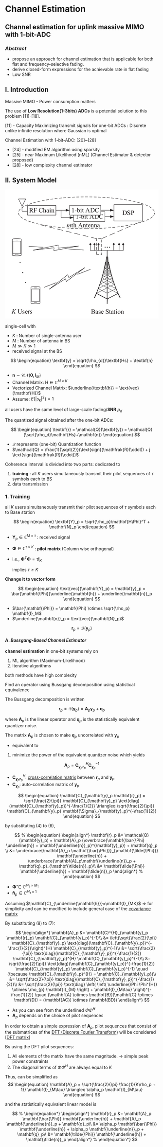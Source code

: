 # Channel Estimation
## Channel estimation for uplink massive MIMO with 1-bit-ADC 

### _Abstract_
- propose an approach for channel estimation that is applicable for both flat and frequency-selective fading.
- derive closed-form expressions for the achievable rate in flat fading 
- Low SNR 

## $\text{I. Introduction}$ 
Massive MIMO - Power consumption matters 

The use of **Low Resolution(1-3bits) ADCs** is a potential solution to this problem [11]-[18]. 

[11] - Capacity Maximizing transmit signals for one-bit ADCs : Discrete unlike infinite resolution where Gaussian is optimal

Channel Estimation with 1-bit-ADC: 
[20]~[28]
- [24] - modified EM algorithm using sparsity
- [25] - near Maximum Likelihood (nML) (Channel Estimator & detector proposed)
- [28] - low complexity channel estimator 

## $\text{II. System Model}$ 

![image](../images/fig1.png)

single-cell with 
- $K$ : Number of single-antenna user 
- $M$ : Number of antenna in BS 
- $M \gg K \gg 1$
- received signal at the BS 

$$
\begin{equation}
\textbf{y} = \sqrt{\rho_{d}}\textbf{Hs} + \textbf{n}
\end{equation}
$$

- $\textbf{n} \backsim \mathcal{CN} (\mathbf{0, I}_M)$
- Channel Matrix: $\textbf{H} \in \mathbb{C}^{M \times K}$ 
- Vectorized Channel Matrix: $\underline{\textbf{h}} = \text{vec}(\mathbf{H})$
- Assume:  $E\{|s_k|^{2}\}=1$ 
    
all users have the same level of large-scale fading/$\textbf{SNR}$ $\rho_d$

The quantized signal obtained after the one-bit ADCs:

$$
\begin{equation}
\textbf{r} = \mathcal{Q}(\textbf{y}) = \mathcal{Q}(\sqrt{\rho_d}\mathbf{Hs}+\mathbf{n})
\end{equation}
$$

- $\mathcal{Q}$ represents (one-bit) Quantization function 
- $\mathcal{Q} = \frac{1}{\sqrt{2}}(\text{sign}(\mathfrak{R}(\cdot)) + j \text{sign}(\mathfrak{R}(\cdot))$ 


Coherence Interval is divided into two parts: dedicated to 

1. __training__ : all $K$ users simultaneously transmit their pilot sequences of $\tau$ symbols each to BS
2. data transmission

### 1. Training 
all $K$ users simultaneously transmit their pilot sequences of $\tau$ symbols each to Base station 

$$
\begin{equation}
\textbf{Y}_p = \sqrt{\rho_p}\mathbf{H\Phi}^T + \mathbf{N}_p
\end{equation}
$$

- $\mathbf{Y}_p \in \mathbb{C}^{M\times \tau}$ : received signal
- $\mathbf{\Phi} \in \mathbb{C}^{\tau \times K}$ : **pilot matrix** (Column wise orthogonal)
- i.e., $\mathbf{\Phi}^T\mathbf{\Phi} = \tau \mathbf{I}_K$ 

    implies $\tau \geq K$

**Change it to vector form** 

$$
\begin{equation}
\text{vec}(\mathbf{Y}_p) = \mathbf{y}_p = \bar{\mathbf{\Phi}}\underline{\mathbf{h}} + \underline{\mathbf{n}}_p
\end{equation}
$$

- $\bar{\mathbf{\Phi}} = \mathbf{\Phi} \otimes \sqrt{\rho_p} \mathbf{I}_M$ 
- $\underline{\mathbf{n}}_p = \text{vec}(\mathbf{N}_p)$

$$ 
\begin{equation}
\mathbf{r}_p = \mathcal{Q}(\mathbf{y}_p)
\end{equation}
$$


#### A. _Bussgang-Based Channel Estimator_

**channel estimation** in one-bit systems rely on 

1. ML algorithm (Maximum-Likelihood) 
2. Iterative algorithms 

both methods have high complexity

Find an operator using Bussgang decomposition using statistical equivalence 

The Bussgang decomposition is written 

$$
\begin{equation}
\mathbf{r}_p = \mathcal{Q}(\mathbf{y}_p) =\mathbf{A}_p \mathbf{y}_p + \mathbf{q}_p
\end{equation}
$$

where $\mathbf{A}_p$ is the linear operator and $\mathbf{q}_p$ is the statistically equivalent quantizer noise. 

The matrix $\mathbf{A}_p$ is chosen to make $\mathbf{q}_p$ uncorrelated with $\mathbf{y}_p$ 

- equivalent to

1. minimize the power of the equivalent quantizer noise which yields 

$$
\begin{equation}
\mathbf{A}_p = \mathbf{C}^{H}_{\mathbf{y}_p \mathbf{r}_p} \mathbf{C}_{\mathbf{y}_p}^{-1}
\end{equation}
$$

- $\mathbf{C}_{\mathbf{y}_p \mathbf{r}_p}^{H}$: [cross-correlation matrix](https://en.wikipedia.org/wiki/Cross-correlation_matrix) between $\mathbf{r}_p$ and $\mathbf{y}_p$ 
- $\mathbf{C}_{\mathbf{y}_p}$: auto-correlation matrix of $\mathbf{y}_p$

$$
\begin{equation}
    \mathbf{C}_{\mathbf{y}_p \mathbf{r}_p} = \sqrt{\frac{2}{\pi}} \mathbf{C}_{\mathbf{y}_p} \text{diag}(\mathbf{C}_{\mathbf{y}_p})^{-\frac{1}{2}} \triangleq \sqrt{\frac{2}{\pi}} \mathbf{C}_{\mathbf{y}_p} \mathbf{\Sigma}_{\mathbf{y}_p}^{-\frac{1}{2}}
\end{equation}
$$

by substituting (4) to (6), 

$$
% \begin{equation}
    \begin{align*}
        \mathbf{r}_p &= \mathcal{Q}(\mathbf{y}_p) = \mathbf{A}_p (\overbrace{\mathbf{\bar{\Phi} \underline{h}} + \mathbf{\underline{n}}_p}^{\mathbf{y}_p}) + \mathbf{q}_p \\ 
        &= \underbrace{\mathbf{A}_p \mathbf{\bar{\Phi}}}_{\mathbf{\tilde{\Phi}}} \mathbf{\underline{h}} + 
            \underbrace{\mathbf{A}_p\mathbf{\underline{n}}_p + \mathbf{q}_p}_{\mathbf{\tilde{n}}_p}\\
        &= \mathbf{\tilde{\Phi}} \mathbf{\underline{h}} + \mathbf{\tilde{n}}_p
    \end{align*}
% \end{equation}
$$

- $\mathbf{\tilde{\Phi}} \in \mathbb{C}^{M_\tau \times M_\tau}$ 
- $\mathbf{\tilde{n}}_p \in \mathbb{C}^{M_\tau \times 1}$ 


Assuming $\mathbf{C}_{\underline{\mathbf{h}}}=\mathbf{I}_{MK}$ $\Longrightarrow$ for simplicity and can be modified to include general case of the [covariance matrix](https://en.wikipedia.org/wiki/Covariance_matrix)

By substituting (8) to (7):

$$
    \begin{align*}
        \mathbf{A}_p &= \mathbf{C}^{H}_{\mathbf{y}_p \mathbf{r}_p} \mathbf{C}_{\mathbf{y}_p}^{-1}\\
                     &= \left(\sqrt{\frac{2}{\pi}} \mathbf{C}_{\mathbf{y}_p} \text{diag}(\mathbf{C}_{\mathbf{y}_p})^{-\frac{1}{2}}\right)^{H} \mathbf{C}_{\mathbf{y}_p}^{-1}\\
                     &= \sqrt{\frac{2}{\pi}} \text{diag}(\mathbf{C}_{\mathbf{y}_p})^{-\frac{1}{2}} \mathbf{C}_{\mathbf{y}_p}^{H} \mathbf{C}_{\mathbf{y}_p}^{-1}\\
                     &= \sqrt{\frac{2}{\pi}} \text{diag}(\mathbf{C}_{\mathbf{y}_p})^{-\frac{1}{2}} \mathbf{C}_{\mathbf{y}_p} \mathbf{C}_{\mathbf{y}_p}^{-1} \quad (\because \mathbf{C}_{\mathbf{y}_p}^{H} = \mathbf{C}_{\mathbf{y}_p})\\
                     &= \sqrt{\frac{2}{\pi}} \text{diag}(\mathbf{C}_{\mathbf{y}_p})^{-\frac{1}{2}}\\
                     &= \sqrt{\frac{2}{\pi}} \text{diag} \left( \left( \underline{\Phi \Phi^{H}} \otimes \rho_{p} \mathbf{I}_{M} \right) + \mathbf{I}_{M\tau} \right)^{-\frac{1}{2}} \quad (\mathbf{A} \otimes \mathbf{B})(\mathbf{C} \otimes \mathbf{D}) = (\mathbf{AC}) \otimes (\mathbf{BD})
    \end{align*}
$$

- As you can see from the underlined $\Phi \Phi^{H}$
- $\mathbf{A}_p$ depends on the choice of pilot sequences 
  
In order to obtain a simple expression of $\mathbf{A}_p$, pilot sequences that consist of the submatrices of the [DFT (Discrete Fourier Transform)](https://en.wikipedia.org/wiki/Discrete_Fourier_transform) will be considered [[DFT matrix](https://en.wikipedia.org/wiki/DFT_matrix)]

By using the DFT pilot sequences: 

1. All elements of the matrix have the same magnitude. $\rightarrow$ simple peak power constraints
2. The diagonal terms of $\Phi \Phi^{H}$ are always equal to $K$ 


Thus, can be simplified as 
$$
\begin{equation}
    \mathbf{A}_p = \sqrt{\frac{2}{\pi} \frac{1}{K\rho_p + 1}} \mathbf{I}_{M\tau} \triangleq \alpha_p \mathbf{I}_{M\tau}
\end{equation}
$$

and the statistically equivalent linear model is 

$$
% \begin{equation*}
    \begin{align*}
        \mathbf{r}_p &= \mathbf{A}_p \mathbf{\bar{\Phi}} \mathbf{\underline{h}} + \mathbf{A}_p \mathbf{\underline{n}}_p + \mathbf{q}_p\\
        &= \alpha_p \mathbf{\bar{\Phi}} \mathbf{\underline{h}} + \alpha_p \mathbf{\underline{n}}_p + \mathbf{q}_p\\
        &= \mathbf{\tilde{\Phi}} \mathbf{\underline{h}} + \mathbf{\tilde{n}}_p
    \end{align*}
% \end{equation*}
$$

